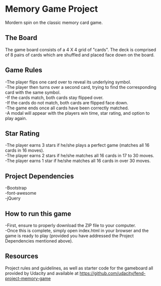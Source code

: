 # Memory Game Project
Mordern spin on the classic memory card game.


## The Board
The game board consists of a 4 X 4 grid of "cards". The deck is comprised of 8 pairs of cards which are shuffled and placed face down on the board.


## Game Rules
-The player flips one card over to reveal its underlying symbol.\
-The player then turns over a second card, trying to find the corresponding card with the same symbol.\
-If the cards match, both cards stay flipped over.\
-If the cards do not match, both cards are flipped face down.\
-The game ends once all cards have been correctly matched.\
-A modal will appear with the players win time, star rating, and option to play again.


## Star Rating
-The player earns 3 stars if he/she plays a perfect game (matches all 16 cards in 16 moves).\
-The player earns 2 stars if he/she matches all 16 cards in 17 to 30 moves.\
-The player earns 1 star if he/she matches all 16 cards in over 30 moves.


## Project Dependencies
-Bootstrap\
-font-awesome\
-jQuery


## How to run this game
-First, ensure to properly download the ZIP file to your computer.\
-Once this is complete, simply open index.html in your browser and the game is ready to play (provided you have addressed the Project Dependencies mentioned above).


## Resources
Project rules and guidelines, as well as starter code for the gameboard all provided by Udacity and available at https://github.com/udacity/fend-project-memory-game
